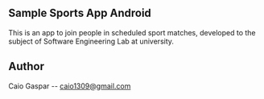 ## Sample Sports App Android
This is an app to join people in scheduled sport matches, developed to the subject of Software Engineering Lab at university.

## Author
Caio Gaspar -- caio1309@gmail.com
